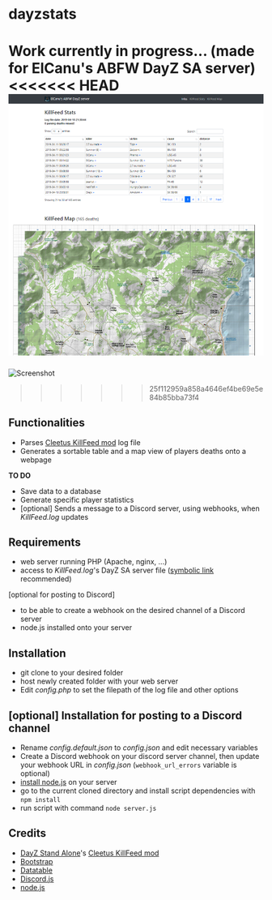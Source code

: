 # dayzstats

**Work currently in progress...** (made for ElCanu's ABFW DayZ SA server)
<<<<<<< HEAD
![Screenshot](/screenshot.png?raw=true "Screenshot")
=======
![Screenshot](/screenshot?raw=true "Screenshot")
>>>>>>> 25f112959a858a4646ef4be69e5e84b85bba73f4

## Functionalities
- Parses [Cleetus KillFeed mod](https://steamcommunity.com/sharedfiles/filedetails/?id=1567872567) log file
- Generates a sortable table and a map view of players deaths onto a webpage

**TO DO**
- Save data to a database
- Generate specific player statistics
- [optional] Sends a message to a Discord server, using webhooks, when *KillFeed.log* updates

## Requirements
- web server running PHP (Apache, nginx, ...)
- access to *KillFeed.log*'s DayZ SA server file ([symbolic link](https://www.google.com/search?q=symbolic+link) recommended)

[optional for posting to Discord]
- to be able to create a webhook on the desired channel of a Discord server
- node.js installed onto your server

## Installation
- git clone to your desired folder
- host newly created folder with your web server
- Edit *config.php* to set the filepath of the log file and other options

## [optional] Installation for posting to a Discord channel
- Rename *config.default.json* to *config.json* and edit necessary variables
- Create a Discord webhook on your discord server channel, then update your webhook URL in *config.json* (`webhook_url_errors` variable is optional)
- [install node.js](https://nodejs.org/en/download/) on your server
- go to the current cloned directory and install script dependencies with `npm install`
- run script with command `node server.js`

## Credits
- [DayZ Stand Alone](https://store.steampowered.com/agecheck/app/221100/)'s [Cleetus KillFeed mod](https://steamcommunity.com/sharedfiles/filedetails/?id=1567872567)
- [Bootstrap](https://getbootstrap.com/)
- [Datatable](https://datatables.net/)
- [Discord.js](https://discord.js.org/)
- [node.js](https://nodejs.org/)
